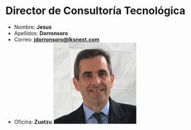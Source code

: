 # Director de Consultoría Tecnológica

- Nombre: **Jesus**
- Apellidos: **Dorronsoro**
- Correo: **<jdorronsoro@lksnext.com>**
- Oficina: **Zuatzu**
![Imagen](/src/data/organigrama/lksOrganigrama/content/101-dir/tecnologia/fotos/jesus-dorronsoro.PNG)
